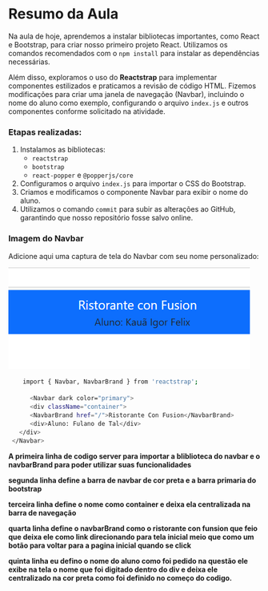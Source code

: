 # Resumo da Aula

Na aula de hoje, aprendemos a instalar bibliotecas importantes, como React e Bootstrap, para criar nosso primeiro projeto React. Utilizamos os comandos recomendados com o `npm install` para instalar as dependências necessárias.

Além disso, exploramos o uso do **Reactstrap** para implementar componentes estilizados e praticamos a revisão de código HTML. Fizemos modificações para criar uma janela de navegação (Navbar), incluindo o nome do aluno como exemplo, configurando o arquivo `index.js` e outros componentes conforme solicitado na atividade.

### Etapas realizadas:
1. Instalamos as bibliotecas:
   - `reactstrap`
   - `bootstrap`
   - `react-popper` e `@popperjs/core`
2. Configuramos o arquivo `index.js` para importar o CSS do Bootstrap.
3. Criamos e modificamos o componente Navbar para exibir o nome do aluno.
4. Utilizamos o comando `commit` para subir as alterações ao GitHub, garantindo que nosso repositório fosse salvo online.

### Imagem do Navbar
Adicione aqui uma captura de tela do Navbar com seu nome personalizado:

![alt text](image.png)
```bash
    import { Navbar, NavbarBrand } from 'reactstrap';

      <Navbar dark color="primary">
      <div className="container">
      <NavbarBrand href="/">Ristorante Con Fusion</NavbarBrand>
      <div>Aluno: Fulano de Tal</div>
   </div>
 </Navbar>
```
**A primeira linha de codigo server para importar a bliblioteca do navbar e o navbarBrand para poder utilizar suas funcionalidades** 

**segunda linha  define a barra de navbar de cor preta  e a barra primaria do bootstrap** 

**terceira linha  define o nome como container e deixa ela centralizada  na barra de navegação** 

**quarta linha define o navbarBrand como o ristorante con funsion 
que feio que deixa ele como link direcionando para tela inicial meio que como um botão para voltar para a pagina inicial quando se click** 

**quinta linha eu defino o nome do aluno como foi pedido na questão 
ele exibe na tela o nome que foi digitado dentro do div e deixa ele centralizado na cor preta como foi definido no começo do codigo.**